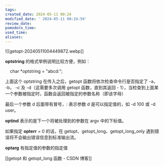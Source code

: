 ```yaml
---
tags: 
created_date: 2024-05-11 00:24
modified_date: ' 2024-05-11 00:24:59'
review_date: 
pomodoro_time: 
used_time: 
aliases:
---
```

![[getopt-20240511004449872.webp]]


**optstring** 的格式举例说明比较方便，例如：

    char *optstring = "abcd:";

上面这个 optstring 在传入之后，getopt 函数将依次检查命令行是否指定了 -a， -b， -c 及 -d（这需要多次调用 getopt 函数，直到其返回 - 1），当检查到上面某一个参数被指定时，函数会返回被指定的参数名称（即该字母）

最后一个参数 d 后面带有冒号，: 表示参数 d 是可以指定值的，如 -d 100 或 -d user。

**optind** 表示的是下一个将被处理到的参数在 argv 中的下标值。

如果指定 **opterr** = 0 的话，在 getopt、getopt_long、getopt_long_only 遇到错误将不会输出错误信息到标准输出流。

**optarg** 有指定值的参数的指定值 


[[getopt 和 getopt_long 函数 - CSDN 博客]]